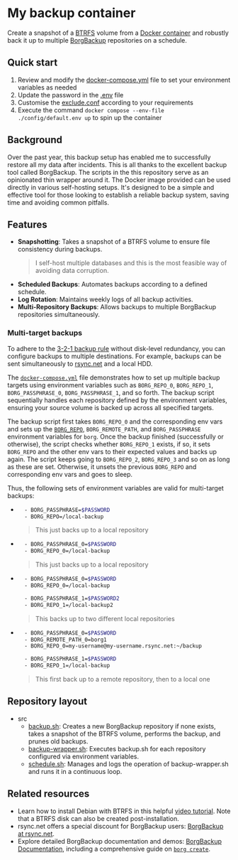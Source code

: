 # My backup container

Create a snapshot of a [BTRFS](https://docs.kernel.org/filesystems/btrfs.html) volume from a [Docker container](https://www.docker.com/) and robustly back it up to multiple [BorgBackup](https://borgbackup.readthedocs.io/en/stable/index.html) repositories on a schedule.

## Quick start

1. Review and modify the [docker-compose.yml](docker-compose.yml) file to set your environment variables as needed
2. Update the password in the [.env](config/.env) file
3. Customise the [exclude.conf](conifg/exclude.conf) according to your requirements
4. Execute the command `docker compose --env-file ./config/default.env up` to spin up the container

## Background

Over the past year, this backup setup has enabled me to successfully restore all my data after incidents. This is all thanks to the excellent backup tool called BorgBackup. The scripts in the this repository serve as an opinionated thin wrapper around it. The Docker image provided can be used directly in various self-hosting setups. It's designed to be a simple and effective tool for those looking to establish a reliable backup system, saving time and avoiding common pitfalls.

## Features

- **Snapshotting**: Takes a snapshot of a BTRFS volume to ensure file consistency during backups.
  > I self-host multiple databases and this is the most feasible way of avoiding data corruption.
- **Scheduled Backups**: Automates backups according to a defined schedule.
- **Log Rotation**: Maintains weekly logs of all backup activities.
- **Multi-Repository Backups**: Allows backups to multiple BorgBackup repositories simultaneously.

### Multi-target backups

To adhere to the [3-2-1 backup rule](https://en.wikipedia.org/wiki/Backup) without disk-level redundancy, you can configure backups to multiple destinations. For example, backups can be sent simultaneously to [rsync.net](rsync.net) and a local HDD.

The [`docker-compose.yml`](docker-compose.yml) file demonstrates how to set up multiple backup targets using environment variables such as `BORG_REPO_0`, `BORG_REPO_1`, `BORG_PASSPHRASE_0`, `BORG_PASSPHRASE_1`, and so forth. The backup script sequentially handles each repository defined by the environment variables, ensuring your source volume is backed up across all specified targets.

The backup script first takes `BORG_REPO_0` and the corresponding env vars and sets up the [`BORG_REPO`](https://borgbackup.readthedocs.io/en/stable/usage/general.html#repository-urls), `BORG_REMOTE_PATH`, and `BORG_PASSPHRASE` environment variables for `borg`. Once the backup finished (successfully or otherwise), the script checks whether `BORG_REPO_1` exists, if so, it sets `BORG_REPO` and the other env vars to their expected values and backs up again. The script keeps going to `BORG_REPO_2`, `BORG_REPO_3` and so on as long as these are set. Otherwise, it unsets the previous `BORG_REPO` and corresponding env vars and goes to sleep.

Thus, the following sets of environment variables are valid for multi-target backups:

- ```sh
    - BORG_PASSPHRASE=$PASSWORD
    - BORG_REPO=/local-backup
  ```

  > This just backs up to a local repository

- ```sh
    - BORG_PASSPHRASE_0=$PASSWORD
    - BORG_REPO_0=/local-backup
  ```

  > This just backs up to a local repository

- ```sh
    - BORG_PASSPHRASE_0=$PASSWORD
    - BORG_REPO_0=/local-backup

    - BORG_PASSPHRASE_1=$PASSWORD2
    - BORG_REPO_1=/local-backup2
  ```

  > This backs up to two different local repositories

- ```sh
    - BORG_PASSPHRASE_0=$PASSWORD
    - BORG_REMOTE_PATH_0=borg1
    - BORG_REPO_0=my-username@my-username.rsync.net:~/backup

    - BORG_PASSPHRASE_1=$PASSWORD
    - BORG_REPO_1=/local-backup
  ```

  > This first back up to a remote repository, then to a local one

## Repository layout

- src
  - [backup.sh](src/backup.sh): Creates a new BorgBackup repository if none exists, takes a snapshot of the BTRFS volume, performs the backup, and prunes old backups.
  - [backup-wrapper.sh](src/backup-wrapper.sh): Executes backup.sh for each repository configured via environment variables.
  - [schedule.sh](src/schedule.sh): Manages and logs the operation of backup-wrapper.sh and runs it in a continuous loop.

## Related resources

- Learn how to install Debian with BTRFS in this helpful [video tutorial](https://www.youtube.com/watch?v=MoWApyUb5w8). Note that a BTRFS disk can also be created post-installation.
- rsync.net offers a special discount for BorgBackup users: [BorgBackup at rsync.net](https://www.rsync.net/products/borg.html).
- Explore detailed BorgBackup documentation and demos: [BorgBackup Documentation](https://www.borgbackup.org/demo.html), including a comprehensive guide on [`borg create`](https://borgbackup.readthedocs.io/en/stable/usage/create.html#description).
